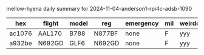 mellow-hyena daily summary for 2024-11-04-anderson1-rpi4c-adsb-1090

|hex|flight|model|reg|emergency|mil|weirdo|
|--|--|--|--|--|--|--|
|ac1076|AAL170|B788|N877BF|none|F|yyy|
|a932be|N692GD|GLF6|N692GD|none|F|yyy|
